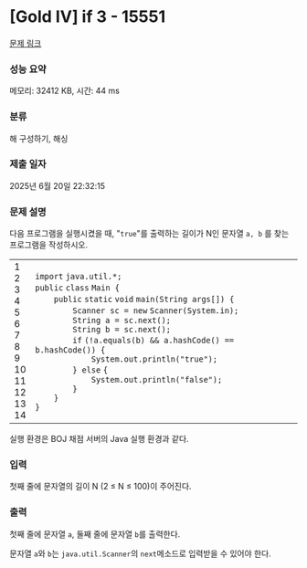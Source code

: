 # [Gold IV] if 3 - 15551 

[문제 링크](https://www.acmicpc.net/problem/15551) 

### 성능 요약

메모리: 32412 KB, 시간: 44 ms

### 분류

해 구성하기, 해싱

### 제출 일자

2025년 6월 20일 22:32:15

### 문제 설명

<p>다음 프로그램을 실행시켰을 때, "<code>true</code>"를 출력하는 길이가 N인 문자열 <code>a, b</code> 를 찾는 프로그램을 작성하시오.</p>

<div><div id="highlighter_597069" class="syntaxhighlighter  java"><table border="0" cellpadding="0" cellspacing="0"><tbody><tr><td class="gutter"><div class="line number1 index0 alt2">1</div><div class="line number2 index1 alt1">2</div><div class="line number3 index2 alt2">3</div><div class="line number4 index3 alt1">4</div><div class="line number5 index4 alt2">5</div><div class="line number6 index5 alt1">6</div><div class="line number7 index6 alt2">7</div><div class="line number8 index7 alt1">8</div><div class="line number9 index8 alt2">9</div><div class="line number10 index9 alt1">10</div><div class="line number11 index10 alt2">11</div><div class="line number12 index11 alt1">12</div><div class="line number13 index12 alt2">13</div><div class="line number14 index13 alt1">14</div></td><td class="code"><div class="container"><div class="line number1 index0 alt2"><code class="java keyword">import</code> <code class="java plain">java.util.*;</code></div><div class="line number2 index1 alt1"> </div><div class="line number3 index2 alt2"><code class="java keyword">public</code> <code class="java keyword">class</code> <code class="java plain">Main {</code></div><div class="line number4 index3 alt1"><code class="java spaces">    </code><code class="java keyword">public</code> <code class="java keyword">static</code> <code class="java keyword">void</code> <code class="java plain">main(String args[]) {</code></div><div class="line number5 index4 alt2"><code class="java spaces">        </code><code class="java plain">Scanner sc = </code><code class="java keyword">new</code> <code class="java plain">Scanner(System.in);</code></div><div class="line number6 index5 alt1"><code class="java spaces">        </code><code class="java plain">String a = sc.next();</code></div><div class="line number7 index6 alt2"><code class="java spaces">        </code><code class="java plain">String b = sc.next();</code></div><div class="line number8 index7 alt1"><code class="java spaces">        </code><code class="java keyword">if</code> <code class="java plain">(!a.equals(b) && a.hashCode() == b.hashCode()) {</code></div><div class="line number9 index8 alt2"><code class="java spaces">            </code><code class="java plain">System.out.println(</code><code class="java string">"true"</code><code class="java plain">);</code></div><div class="line number10 index9 alt1"><code class="java spaces">        </code><code class="java plain">} </code><code class="java keyword">else</code> <code class="java plain">{</code></div><div class="line number11 index10 alt2"><code class="java spaces">            </code><code class="java plain">System.out.println(</code><code class="java string">"false"</code><code class="java plain">);</code></div><div class="line number12 index11 alt1"><code class="java spaces">        </code><code class="java plain">}</code></div><div class="line number13 index12 alt2"><code class="java spaces">    </code><code class="java plain">}</code></div><div class="line number14 index13 alt1"><code class="java plain">}</code></div></div></td></tr></tbody></table></div></div>

<p>실행 환경은 BOJ 채점 서버의 Java 실행 환경과 같다.</p>

### 입력 

 <p>첫째 줄에 문자열의 길이 N (2 ≤ N ≤ 100)이 주어진다.</p>

### 출력 

 <p>첫째 줄에 문자열 <code>a</code>, 둘째 줄에 문자열 <code>b</code>를 출력한다.</p>

<p>문자열 <code>a</code>와 <code>b</code>는 <code>java.util.Scanner</code>의 <code>next</code>메소드로 입력받을 수 있어야 한다.</p>

